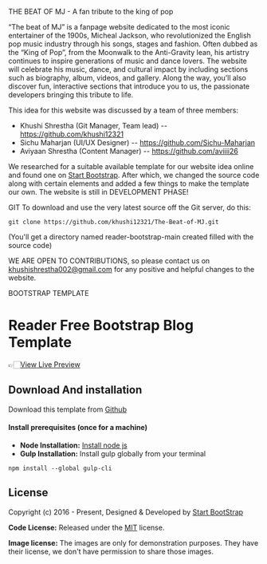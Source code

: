 THE BEAT OF MJ - A fan tribute to the king of pop

“The beat of MJ” is a fanpage website dedicated to the most iconic entertainer of the 1900s, Micheal Jackson, who revolutionized the English pop music industry through his songs, stages and fashion. Often dubbed as the “King of Pop”, from the Moonwalk to the Anti-Gravity lean, his artistry continues to inspire generations of music and dance lovers.
The website will celebrate his music, dance, and cultural impact by including sections such as biography, album, videos, and  gallery. Along the way, you’ll also discover fun, interactive sections that introduce you to us, the passionate developers bringing this tribute to life.

This idea for this website was discussed by a team of three members:
- Khushi Shrestha (Git Manager, Team lead) -- https://github.com/khushi12321
- Sichu Maharjan (UI/UX Designer) -- https://github.com/Sichu-Maharjan
- Aviyaan Shrestha (Content Manager) -- https://github.com/aviiii26

We researched for a suitable available template for our website idea online and found one on [Start Bootstrap](https://startbootstrap.com/theme/clean-blog). After which, we changed the source code along with certain elements and added a few things to make the template our own. 
The website is still in DEVELOPMENT PHASE!

GIT
To download and use the very latest source off the Git server, do this:
```
git clone https://github.com/khushi12321/The-Beat-of-MJ.git
```
(You'll get a directory named reader-bootstrap-main created filled with the source code)

WE ARE OPEN TO CONTRIBUTIONS, so please contact us on khushishrestha002@gmail.com for any positive and helpful changes to the website.



BOOTSTRAP TEMPLATE
# Reader Free Bootstrap Blog Template

👉🏻[View Live Preview](https://startbootstrap.com/previews/clean-blog)

<!-- download -->
## Download And installation

Download this template from [Github](https://startbootstrap.com/theme/clean-blog)

<!-- installation -->
#### Install prerequisites (once for a machine)

* **Node Installation:** [Install node js](https://nodejs.org/en/download/)
* **Gulp Installation:** Install gulp globally from your terminal
```
npm install --global gulp-cli
```


<!-- licence -->
## License

Copyright (c) 2016 - Present, Designed & Developed by [Start BootStrap](https://startbootstrap.com)

**Code License:** Released under the [MIT](https://github.com/themefisher/reader/blob/main/LICENSE) license.

**Image license:** The images are only for demonstration purposes. They have their license, we don't have permission to share those images.
